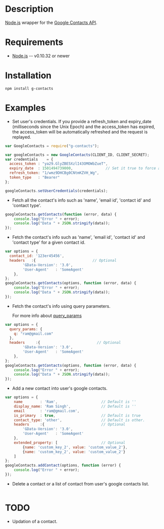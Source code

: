 Description
===========

[Node.js](http://nodejs.org/) wrapper for the [Google Contacts API](https://developers.google.com/google-apps/contacts/v3/).

Requirements
============

* [Node.js](http://nodejs.org/) -- v0.10.32 or newer

Installation
============
  
    npm install g-contacts
  
Examples
========

* Set user's credentials. If you provide a refresh_token and expiry_date (milliseconds since the Unix Epoch) and the access_token has expired, the access_token will be automatically refreshed and the request is replayed.

```javascript
var GoogleContacts = require("g-contacts");

var googleContacts = new GoogleContacts(CLIENT_ID, CLIENT_SECRET);
var credentials    = {
  access_token : "ya29.GlyZBE5XzlI43OMOWbZueT",
  expiry_date  : 1501494739000,               // Set it true to force a refresh always.
  refresh_token: "1/wmz9DHCBg0CNtmKZVH_Wg",
  token_type   : "Bearer"
};

googleContacts.setUserCredentials(credentials);
```

* Fetch all the contact's info such as 'name', 'email id', 'contact id' and 'contact type'.

```javascript
googleContacts.getContacts(function (error, data) {
    console.log("Error " + error);
    console.log("Data " + JSON.stringify(data));
});
```

* Fetch the contact's info such as 'name', 'email id', 'contact id' and 'contact type' for a given contact id.

```javascript
var options = {
  contact_id: '123er45456',
  headers   :{                          // Optional
        'GData-Version': '3.0',
        'User-Agent'   : 'SomeAgent'
    },
};
googleContacts.getContacts(options, function (error, data) {
    console.log("Error " + error);
    console.log("Data " + JSON.stringify(data));
});
```

* Fetch the contact's info using query parameters.

  For more info about [query_params](https://developers.google.com/google-apps/contacts/v3/reference#contacts-query-parameters-reference)

```javascript
var options = {
  query_params: {    
    q: "ram@gmail.com"
  },
  headers     :{                          // Optional
        'GData-Version': '3.0',
        'User-Agent'   : 'SomeAgent'
    },
};
googleContacts.getContacts(options, function (error, data) {
    console.log("Error " + error);
    console.log("Data " + JSON.stringify(data));
});
```

* Add a new contact into user's google contacts.

```javascript
var options = {
    name        : 'Ram',                    // Default is ''
    display_name: 'Ram Singh',              // Default is ''
    email       : 'ram@gmail.com',          
    is_primary  : true,                     // Default is true
    contact_type: 'other',                  // Default is other.
    headers     :{                          // Optional
        'GData-Version': '3.0',
        'User-Agent'   : 'SomeAgent'
    },
    extended_property: [                    // Optional
        {name: 'custom_key_2', value: 'custom_value_2'},
        {name: 'custom_key_2', value: 'custom_value_2'}
    ]
};
googleContacts.addContact(options, function (error) {
    console.log("Error " + error);
});
```

* Delete a contact or a list of contact from user's google contacts list.

```javascript
```

TODO
====

* Updation of a contact.

